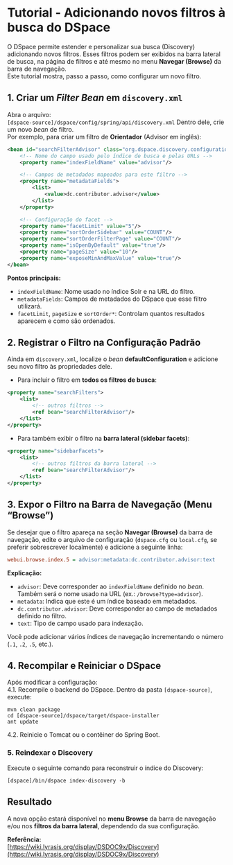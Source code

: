 
# Tutorial - Adicionando novos filtros à busca do DSpace

O DSpace permite estender e personalizar sua busca (Discovery) adicionando novos filtros. Esses filtros podem ser exibidos na barra lateral de busca, na página de filtros e até mesmo no menu **Navegar (Browse)** da barra de navegação.  
Este tutorial mostra, passo a passo, como configurar um novo filtro.  
## 1. Criar um *Filter Bean* em `discovery.xml`  
Abra o arquivo:  
`[dspace-source]/dspace/config/spring/api/discovery.xml`
Dentro dele, crie um novo *bean* de filtro.  
Por exemplo, para criar um filtro de **Orientador** (Advisor em inglês):  

```xml
<bean id="searchFilterAdvisor" class="org.dspace.discovery.configuration.DiscoverySearchFilterFacet">
    <!-- Nome do campo usado pelo índice de busca e pelas URLs -->
    <property name="indexFieldName" value="advisor"/>

    <!-- Campos de metadados mapeados para este filtro -->
    <property name="metadataFields">
        <list>
            <value>dc.contributor.advisor</value>
        </list>
    </property>

    <!-- Configuração do facet -->
    <property name="facetLimit" value="5"/>
    <property name="sortOrderSidebar" value="COUNT"/>
    <property name="sortOrderFilterPage" value="COUNT"/>
    <property name="isOpenByDefault" value="true"/>
    <property name="pageSize" value="10"/>
    <property name="exposeMinAndMaxValue" value="true"/>
</bean>
```
**Pontos principais:**  
- `indexFieldName`: Nome usado no índice Solr e na URL do filtro.  
- `metadataFields`: Campos de metadados do DSpace que esse filtro utilizará.  
- `facetLimit`, `pageSize` e `sortOrder*`: Controlam quantos resultados aparecem e como são ordenados.  
## 2. Registrar o Filtro na Configuração Padrão  
Ainda em `discovery.xml`, localize o *bean* **defaultConfiguration** e adicione seu novo filtro às propriedades dele.  
- Para incluir o filtro em **todos os filtros de busca**:  
```xml
<property name="searchFilters">
    <list>
        <!-- outros filtros -->
        <ref bean="searchFilterAdvisor"/>
    </list>
</property>
```
- Para também exibir o filtro na **barra lateral (sidebar facets)**:  
```xml
<property name="sidebarFacets">
    <list>
        <!-- outros filtros da barra lateral -->
        <ref bean="searchFilterAdvisor"/>
    </list>
</property>
```
## 3. Expor o Filtro na Barra de Navegação (Menu “Browse”)  
Se desejar que o filtro apareça na seção **Navegar (Browse)** da barra de navegação, edite o arquivo de configuração (`dspace.cfg` ou `local.cfg`, se preferir sobrescrever localmente) e adicione a seguinte linha:  
```ini
webui.browse.index.5 = advisor:metadata:dc.contributor.advisor:text
```
**Explicação:**  
- `advisor`: Deve corresponder ao `indexFieldName` definido no *bean*. Também será o nome usado na URL (ex.: `/browse?type=advisor`).  
- `metadata`: Indica que este é um índice baseado em metadados.  
- `dc.contributor.advisor`: Deve corresponder ao campo de metadados definido no filtro.  
- `text`: Tipo de campo usado para indexação.  

Você pode adicionar vários índices de navegação incrementando o número (`.1`, `.2`, `.5`, etc.).  
## 4. Recompilar e Reiniciar o DSpace  
Após modificar a configuração:  
4.1. Recompile o backend do DSpace. Dentro da pasta `[dspace-source]`, execute:  
```shell
mvn clean package
cd [dspace-source]/dspace/target/dspace-installer
ant update
```

4.2. Reinicie o Tomcat ou o contêiner do Spring Boot.  
### 5. Reindexar o Discovery  
Execute o seguinte comando para reconstruir o índice do Discovery:  
```shell
[dspace]/bin/dspace index-discovery -b
```
## Resultado  
A nova opção estará disponível no **menu Browse** da barra de navegação e/ou nos **filtros da barra lateral**, dependendo da sua configuração.  

**Referência:**  
[https://wiki.lyrasis.org/display/DSDOC9x/Discovery](https://wiki.lyrasis.org/display/DSDOC9x/Discovery)
